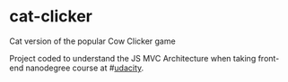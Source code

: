 # cat-clicker

Cat version of the popular Cow Clicker game

Project coded to understand the JS MVC Architecture when taking front-end nanodegree course at #[udacity](https://www.udacity.com).

